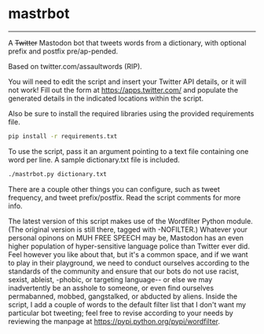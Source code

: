 # mastrbot

--------------------------------------------------
A ~~Twitter~~ Mastodon bot that tweets words from a dictionary, with optional prefix and postfix pre/ap-pended.

Based on twitter.com/assaultwords (RIP).

You will need to edit the script and insert your Twitter API details, or it will not work! Fill out the form at https://apps.twitter.com/ and populate the generated details in the indicated locations within the script.

Also be sure to install the required libraries using the provided requirements file.

```bash
pip install -r requirements.txt
```

To use the script, pass it an argument pointing to a text file containing one word per line. A sample dictionary.txt file is included.

```bash
./mastrbot.py dictionary.txt
```

There are a couple other things you can configure, such as tweet frequency, and tweet prefix/postfix. Read the script comments for more info.

The latest version of this script makes use of the Wordfilter Python module. (The original version is still there, tagged with -NOFILTER.) Whatever your personal opinons on MUH FREE SPEECH may be, Mastodon has an even higher population of hyper-sensitive language police than Twitter ever did. Feel however you like about that, but it's a common space, and if we want to play in their playground, we need to conduct ourselves according to the standards of the community and ensure that our bots do not use racist, sexist, ableist, -phobic, or targeting language-- or else we may inadvertently be an asshole to someone, or even find ourselves permabanned, mobbed, gangstalked, or abducted by aliens. Inside the script, I add a couple of words to the default filter list that I don't want my particular bot tweeting; feel free to revise according to your needs by reviewing the manpage at https://pypi.python.org/pypi/wordfilter.
